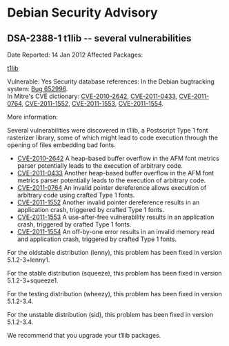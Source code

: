 
Debian Security Advisory
========================


DSA-2388-1 t1lib -- several vulnerabilities
-------------------------------------------



Date Reported:
14 Jan 2012
Affected Packages:

[t1lib](https://packages.debian.org/src:t1lib)

Vulnerable:
Yes
Security database references:
In the Debian bugtracking system: [Bug 652996](https://bugs.debian.org/cgi-bin/bugreport.cgi?bug=652996).  
In Mitre's CVE dictionary: [CVE-2010-2642](https://security-tracker.debian.org/tracker/CVE-2010-2642), [CVE-2011-0433](https://security-tracker.debian.org/tracker/CVE-2011-0433), [CVE-2011-0764](https://security-tracker.debian.org/tracker/CVE-2011-0764), [CVE-2011-1552](https://security-tracker.debian.org/tracker/CVE-2011-1552), [CVE-2011-1553](https://security-tracker.debian.org/tracker/CVE-2011-1553), [CVE-2011-1554](https://security-tracker.debian.org/tracker/CVE-2011-1554).  

More information:

Several vulnerabilities were discovered in t1lib, a Postscript Type 1
font rasterizer library, some of which might lead to code execution
through the opening of files embedding bad fonts.


* [CVE-2010-2642](https://security-tracker.debian.org/tracker/CVE-2010-2642)
A heap-based buffer overflow in the AFM font metrics parser
 potentially leads to the execution of arbitrary code.
* [CVE-2011-0433](https://security-tracker.debian.org/tracker/CVE-2011-0433)
Another heap-based buffer overflow in the AFM font metrics
 parser potentially leads to the execution of arbitrary code.
* [CVE-2011-0764](https://security-tracker.debian.org/tracker/CVE-2011-0764)
An invalid pointer dereference allows execution of arbitrary
 code using crafted Type 1 fonts.
* [CVE-2011-1552](https://security-tracker.debian.org/tracker/CVE-2011-1552)
Another invalid pointer dereference results in an application
 crash, triggered by crafted Type 1 fonts.
* [CVE-2011-1553](https://security-tracker.debian.org/tracker/CVE-2011-1553)
A use-after-free vulnerability results in an application
 crash, triggered by crafted Type 1 fonts.
* [CVE-2011-1554](https://security-tracker.debian.org/tracker/CVE-2011-1554)
An off-by-one error results in an invalid memory read and
 application crash, triggered by crafted Type 1 fonts.


For the oldstable distribution (lenny), this problem has been fixed in
version 5.1.2-3+lenny1.


For the stable distribution (squeeze), this problem has been fixed in
version 5.1.2-3+squeeze1.


For the testing distribution (wheezy), this problem has been fixed in
version 5.1.2-3.4.


For the unstable distribution (sid), this problem has been fixed in
version 5.1.2-3.4.


We recommend that you upgrade your t1lib packages.





